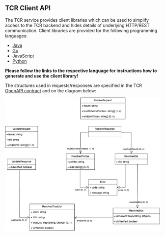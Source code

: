 ## TCR Client API

The TCR service provides client libraries which can be used to simplify access to the TCR backend and hides details of underlying HTTP/REST communication. Client libraries are provided for the following programming languages:

- [Java](./clients/java)
- [Go](./clients/go/tcr/docs)
- [JavaScript](./clients/js)
- [Python](./clients/py)

**Please follow the links to the respective language for instructions how to generate and use the client library!**

The structures used in requests/responses are specified in the TCR [OpenAPI contract](../../openapi/tcr_openapi.yaml) and on the diagram below:  


![TCR Request/Response Model](../rest_api/images/rest_api.drawio.png "TCR Request/Response Model") 

